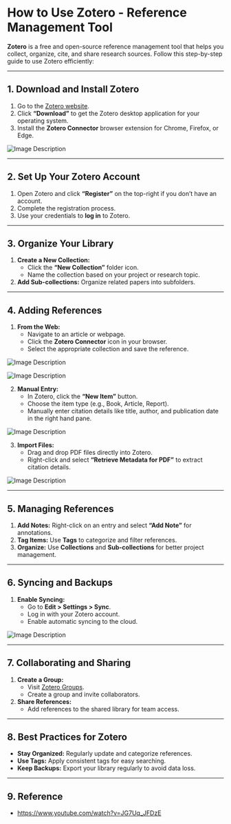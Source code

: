 # How to Use Zotero - Reference Management Tool

**Zotero** is a free and open-source reference management tool that helps you collect, organize, cite, and share research sources. Follow this step-by-step guide to use Zotero efficiently:

---

## **1. Download and Install Zotero**
1. Go to the [Zotero website](https://www.zotero.org/).
2. Click **“Download”** to get the Zotero desktop application for your operating system.
3. Install the **Zotero Connector** browser extension for Chrome, Firefox, or Edge.

![Image Description](https://github.com/nikbearbrown/ENGR-0201-Organizing-Academic-Success-AI-for-Personalized-Learning/blob/main/ENGR_0201/Zotero_1.jpg)


---

## **2. Set Up Your Zotero Account**
1. Open Zotero and click **“Register”** on the top-right if you don’t have an account.
2. Complete the registration process.
3. Use your credentials to **log in** to Zotero.

---

## **3. Organize Your Library**
1. **Create a New Collection:**
   - Click the **“New Collection”** folder icon.
   - Name the collection based on your project or research topic.
2. **Add Sub-collections:** Organize related papers into subfolders.

---

## **4. Adding References**
1. **From the Web:**
   - Navigate to an article or webpage.
   - Click the **Zotero Connector** icon in your browser.
   - Select the appropriate collection and save the reference.

![Image Description](https://github.com/nikbearbrown/ENGR-0201-Organizing-Academic-Success-AI-for-Personalized-Learning/blob/main/ENGR_0201/Zotero_2.jpg)

![Image Description](https://github.com/nikbearbrown/ENGR-0201-Organizing-Academic-Success-AI-for-Personalized-Learning/blob/main/ENGR_0201/Zotero_3.jpg)

2. **Manual Entry:**
   - In Zotero, click the **“New Item”** button.
   - Choose the item type (e.g., Book, Article, Report).
   - Manually enter citation details like title, author, and publication date in the right hand pane.

![Image Description](https://github.com/nikbearbrown/ENGR-0201-Organizing-Academic-Success-AI-for-Personalized-Learning/blob/main/ENGR_0201/Zotero_4.jpg)

3. **Import Files:**
   - Drag and drop PDF files directly into Zotero.
   - Right-click and select **“Retrieve Metadata for PDF”** to extract citation details.

![Image Description](https://github.com/nikbearbrown/ENGR-0201-Organizing-Academic-Success-AI-for-Personalized-Learning/blob/main/ENGR_0201/Zotero_5.jpg)

---

## **5. Managing References**
1. **Add Notes:** Right-click on an entry and select **“Add Note”** for annotations.
2. **Tag Items:** Use **Tags** to categorize and filter references.
3. **Organize:** Use **Collections** and **Sub-collections** for better project management.

---

## **6. Syncing and Backups**
1. **Enable Syncing:** 
   - Go to **Edit > Settings > Sync**.
   - Log in with your Zotero account.
   - Enable automatic syncing to the cloud.
  
![Image Description](https://github.com/nikbearbrown/ENGR-0201-Organizing-Academic-Success-AI-for-Personalized-Learning/blob/main/ENGR_0201/Zotero_6.jpg)

---

## **7. Collaborating and Sharing**
1. **Create a Group:**
   - Visit [Zotero Groups](https://www.zotero.org/groups).
   - Create a group and invite collaborators.
2. **Share References:**
   - Add references to the shared library for team access.

---

## **8. Best Practices for Zotero**
- **Stay Organized:** Regularly update and categorize references.
- **Use Tags:** Apply consistent tags for easy searching.
- **Keep Backups:** Export your library regularly to avoid data loss.

---

## **9. Reference**
  - https://www.youtube.com/watch?v=JG7Uq_JFDzE
    
